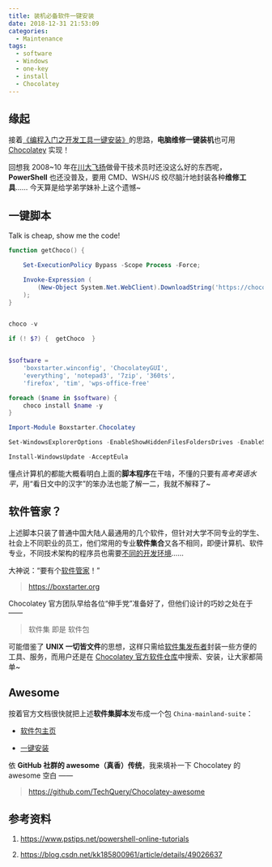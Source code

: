 ```yaml
---
title: 装机必备软件一键安装
date: 2018-12-31 21:53:09
categories:
  - Maintenance
tags:
  - software
  - Windows
  - one-key
  - install
  - Chocolatey
---
```



## 缘起

接着[《编程入门之开发工具一键安装》](/development/coder-start-kit/)的思路，**电脑维修一键装机**也可用 [Chocolatey](https://chocolatey.org/) 实现！

回想我 2008~10 年在[川大飞扬](https://www.fyscu.com/)做骨干技术员时还没这么好的东西呢，**PowerShell** 也还没普及，要用 CMD、WSH/JS 绞尽脑汁地封装各种**维修工具**…… 今天算是给学弟学妹补上这个遗憾~


## 一键脚本

Talk is cheap, show me the code!

```powershell
function getChoco() {

    Set-ExecutionPolicy Bypass -Scope Process -Force;

    Invoke-Expression (
        (New-Object System.Net.WebClient).DownloadString('https://chocolatey.org/install.ps1')
    );
}


choco -v

if (! $?) {  getChoco  }


$software =
    'boxstarter.winconfig', 'ChocolateyGUI',
    'everything', 'notepad3', '7zip', '360ts',
    'firefox', 'tim', 'wps-office-free'

foreach ($name in $software) {
    choco install $name -y
}

Import-Module Boxstarter.Chocolatey

Set-WindowsExplorerOptions -EnableShowHiddenFilesFoldersDrives -EnableShowFileExtensions

Install-WindowsUpdate -AcceptEula
```

懂点计算机的都能大概看明白上面的**脚本程序**在干啥，不懂的只要有*高考英语水平*，用“看日文中的汉字”的笨办法也能了解一二，我就不解释了~


## 软件管家？

上述脚本只装了普通中国大陆人最通用的几个软件，但针对大学不同专业的学生、社会上不同职业的员工，他们常用的专业**软件集合**又各不相同，即便计算机、软件专业，不同技术架构的程序员也需要[不同的开发环境](/development/coder-start-kit/#%E6%96%B0%E7%94%B5%E8%84%91%E7%9A%84%E5%88%9B%E4%B8%96%E7%BA%AA)……

大神说：“要有个[软件管家](http://soft.360.cn/)！”

> https://boxstarter.org

Chocolatey 官方团队早给各位“伸手党”准备好了，但他们设计的巧妙之处在于 ——

> 软件集 即是 软件包

可能借鉴了 **UNIX 一切皆文件**的思想，这样只需给[软件集发布者](https://boxstarter.org/Learn/SimplePackage)封装一些方便的工具、服务，而用户还是在 [Chocolatey 官方软件仓库](https://chocolatey.org/packages)中搜索、安装，让大家都简单~


## Awesome

按着官方文档很快就把上述**软件集脚本**发布成一个包 `China-mainland-suite`：

 - [软件包主页](https://chocolatey.org/packages/China-mainland-suite/)

 - [一键安装](https://boxstarter.org/package/China-mainland-suite/)

依 **GitHub 社群的 awesome（真香）传统**，我来填补一下 Chocolatey 的 awesome 空白 ——

> https://github.com/TechQuery/Chocolatey-awesome


## 参考资料

 1. https://www.pstips.net/powershell-online-tutorials

 2. https://blog.csdn.net/kk185800961/article/details/49026637
